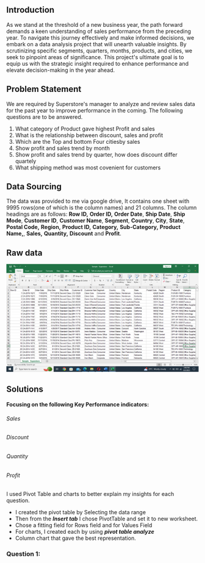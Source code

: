 ## Introduction
As we stand at the threshold of a new business year, the path forward demands a keen understanding of sales performance from the preceding year. To navigate this journey effectively and make informed decisions, we embark on a data analysis project that will unearth valuable insights. By scrutinizing specific segments, quarters, months, products, and cities, we seek to pinpoint areas of significance. This project's ultimate goal is to equip us with the strategic insight required to enhance performance and elevate decision-making in the year ahead.
## Problem Statement
We are required by Superstore's manager to analyze and review sales data for the past year to improve 
performance in the coming. The following questions are to be answered.

 1. What category of Product gave highest Profit and sales
 2. What is the relationship between discount, sales and profit
 3. Which are the Top and bottom Four citiesby sales
 4. Show profit and sales trend by month
 5. Show profit and sales trend by quarter, how does discount differ quartely
 6. What shipping method was most covenient for customers

## Data Sourcing
The data was provided to me via google drive, It contains one sheet with 9995 rows(one of which is the column names) and 21 columns. The column headings are as follows: **Row ID,** **Order ID,** **Order Date**, **Ship Date**, **Ship Mode**, **Customer ID**, **Customer Name**, **Segment**, **Country**, **City**, **State**, **Postal Code,** **Region,** **Product ID,** **Category,** **Sub-Category,** **Product Name,**, **Sales,** **Quantity,** **Discount** and **Profit**.
## Raw data
![](https://github.com/AnietieJohnson/Analysis-on-Superstore-sales-data/blob/main/superstore%20Raw%20data.png)
## Solutions
#### Focusing on the following Key Performance indicators:
###### Sales
###### Discount
###### Quantity
###### Profit

I used Pivot Table and charts to better explain my insights for each  question.
- I created the pivot table by Selecting the data range
- Then from the **_Insert tab_** I chose PivotTable and set it to new worksheet.
- Chose a fitting field for Rows field and for Values Field
- For charts, I created each by using **_pivot table analyze_**
- Column chart that gave the best representation.
### Question 1:

